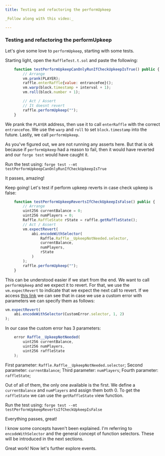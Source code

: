 ```yaml
---
title: Testing and refactoring the performUpkeep

_Follow along with this video:_

---
```


### Testing and refactoring the performUpkeep

Let's give some love to `performUpkeep`, starting with some tests.

Starting light, open the `RaffleTest.t.sol` and paste the following:

```javascript
    function testPerformUpkeepCanOnlyRunIfCheckUpkeepIsTrue() public {
        // Arrange
        vm.prank(PLAYER);
        raffle.enterRaffle{value: entranceFee}();
        vm.warp(block.timestamp + interval + 1);
        vm.roll(block.number + 1);

        // Act / Assert
        // It doesnt revert
        raffle.performUpkeep("");
    }
```

We prank the `PLAYER` address, then use it to call `enterRaffle` with the correct `entranceFee`. We use the `warp` and `roll` to set `block.timestamp` into the future. Lastly, we call `performUpkeep`.

As you've figured out, we are not running any asserts here. But that is ok because if `performUpkeep` had a reason to fail, then it would have reverted and our `forge test` would have caught it.

Run the test using: `forge test --mt testPerformUpkeepCanOnlyRunIfCheckUpkeepIsTrue`

It passes, amazing!

Keep going! Let's test if perform upkeep reverts in case check upkeep is false:

```javascript
    function testPerformUpkeepRevertsIfCheckUpkeepIsFalse() public {
        // Arrange
        uint256 currentBalance = 0;
        uint256 numPlayers = 0;
        Raffle.RaffleState rState = raffle.getRaffleState();
        // Act / Assert
        vm.expectRevert(
            abi.encodeWithSelector(
                Raffle.Raffle__UpkeepNotNeeded.selector,
                currentBalance,
                numPlayers,
                rState
            )
        );
        raffle.performUpkeep("");
    }
```

This can be understood easier if we start from the end. We want to call `performUpkeep` and we expect it to revert. For that, we use the `vm.expectRevert` to indicate that we expect the next call to revert. If we access [this link](https://book.getfoundry.sh/cheatcodes/expect-revert) we can see that in case we use a custom error with parameters we can specify them as follows:

```javascript
vm.expectRevert(
    abi.encodeWithSelector(CustomError.selector, 1, 2)
);
```

In our case the custom error has 3 parameters:

```javascript
    error Raffle__UpkeepNotNeeded(
        uint256 currentBalance,
        uint256 numPlayers,
        uint256 raffleState
    );
```

First parameter: `Raffle.Raffle__UpkeepNotNeeded.selector`;
Second parameter: `currentBalance`;
Third parameter: `numPlayers`;
Fourth parameter: `raffleState`;

Out of all of them, the only one available is the first. We define a `currentBalance` and `numPlayers` and assign them both 0. To get the `raffleState` we can use the `getRaffleState` view function.

Run the test using: `forge test --mt testPerformUpkeepRevertsIfCheckUpkeepIsFalse`

Everything passes, great!

I know some concepts haven't been explained. I'm referring to `encodeWithSelector` and the general concept of function selectors. These will be introduced in the next sections.

Great work! Now let's further explore events.